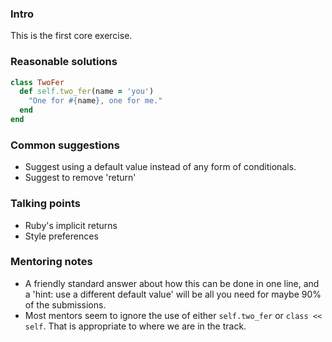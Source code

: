 ### Intro
This is the first core exercise. 

### Reasonable solutions

```ruby
class TwoFer
  def self.two_fer(name = 'you')
    "One for #{name}, one for me."
  end
end
```

### Common suggestions
- Suggest using a default value instead of any form of conditionals. 
- Suggest to remove 'return'


### Talking points
- Ruby's implicit returns
- Style preferences

### Mentoring notes
- A friendly standard answer about how this can be done in one line, and a 'hint: use a different default value' will be 
all you need for maybe 90% of the submissions. 
- Most mentors seem to ignore the use of either `self.two_fer` or `class << self`. That is appropriate to where we are in the track. 
